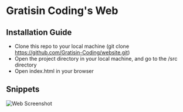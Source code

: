 # Gratisin Coding's Web

## Installation Guide
- Clone this repo to your local machine (git clone https://github.com/Gratisin-Coding/website.git)
- Open the project directory in your local machine, and go to the /src directory
- Open index.html in your browser

## Snippets

![Web Screenshot](https://user-images.githubusercontent.com/46013258/125561801-2efbad80-d86e-44b2-8138-ddaa4e8ed7d6.png)
